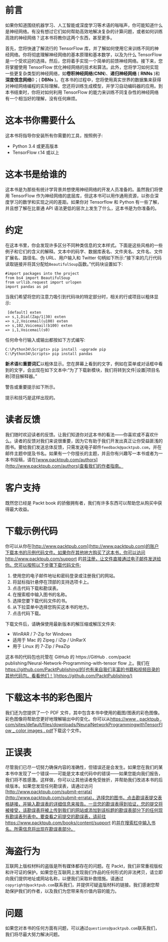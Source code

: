 <title>Unknown</title>  <link href="../stylesheet.css" rel="stylesheet" type="text/css"> <link href="../page_styles.css" rel="stylesheet" type="text/css">

# 前言

如果你知道围绕机器学习、人工智能或深度学习等术语的嗡嗡声，你可能知道什么是神经网络。有没有想过它们如何帮助高效地解决复杂的计算问题，或者如何训练高效的神经网络？这本书将教你这两个东西，甚至更多。

首先，您将快速了解流行的 TensorFlow 库，并了解如何使用它来训练不同的神经网络。你将彻底理解神经网络的基本原理和基本数学，以及为什么 TensorFlow 是一个受欢迎的选择。然后，您将着手实现一个简单的前馈神经网络。接下来，您将掌握使用 TensorFlow 优化神经网络的技术和算法。此外，您将学习如何实现一些更复杂类型的神经网络，如**卷积神经网络**(**CNN**)、**递归神经网络** ( **RNNs** )和**深度信念网络**0；( **DBNs** )。在本书的过程中，您将使用真实世界的数据集来获得对神经网络编程的实际理解。您还将训练生成模型，并学习自动编码器的应用。到本书结束时，你将对如何利用 TensorFlow 的能力来训练不同复杂性的神经网络有一个相当好的理解，没有任何麻烦。

<title>Unknown</title>  <link href="../stylesheet.css" rel="stylesheet" type="text/css"> <link href="../page_styles.css" rel="stylesheet" type="text/css">

# 这本书你需要什么

这本书将指导你安装所有你需要的工具，按照例子:

*   Python 3.4 或更高版本
*   TensorFlow r.14 或以上

<title>Unknown</title>  <link href="../stylesheet.css" rel="stylesheet" type="text/css"> <link href="../page_styles.css" rel="stylesheet" type="text/css">

# 这本书是给谁的

这本书是为那些有统计学背景并想使用神经网络的开发人员准备的。虽然我们将使用 TensorFlow 作为神经网络的底层库，但这本书可以用作通用资源，以弥合深度学习的数学和实现之间的差距。如果你对 Tensorflow 和 Python 有一些了解，并且想了解在比普通 API 语法更低的层次上发生了什么，这本书是为你准备的。

<title>Unknown</title>  <link href="../stylesheet.css" rel="stylesheet" type="text/css"> <link href="../page_styles.css" rel="stylesheet" type="text/css">

# 约定

在这本书里，你会发现许多区分不同种类信息的文本样式。下面是这些风格的一些例子和它们的含义的解释。文本中的码字、数据库表名、文件夹名、文件名、文件扩展名、路径名、伪 URL、用户输入和 Twitter 句柄如下所示:“接下来的几行代码读取链接并将其分配给`BeautifulSoup`函数。”代码块设置如下:

```
#import packages into the project 
from bs4 import BeautifulSoup 
from urllib.request import urlopen 
import pandas as pd
```

当我们希望将您的注意力吸引到代码块的特定部分时，相关的行或项目以粗体显示:

```
 [default] exten 
=> s,1,Dial(Zap/1|30) exten 
=> s,2,Voicemail(u100) exten 
=> s,102,Voicemail(b100) exten 
=> i,1,Voicemail(s0) 
```

任何命令行输入或输出都按如下方式编写:

```
C:\Python34\Scripts> pip install -upgrade pip
C:\Python34\Scripts> pip install pandas
```

**新术语**和**重要词汇**以粗体显示。您在屏幕上看到的文字，例如在菜单或对话框中看到的文字，会出现在如下文本中:“为了下载新模块，我们将转到文件|设置|项目名称|项目解释器。”

警告或重要提示如下所示。

提示和技巧是这样出现的。

<title>Unknown</title>  <link href="../stylesheet.css" rel="stylesheet" type="text/css"> <link href="../page_styles.css" rel="stylesheet" type="text/css">

# 读者反馈

我们随时欢迎读者的反馈。让我们知道你对这本书的看法——你喜欢或不喜欢什么。读者的反馈对我们来说很重要，因为它有助于我们开发出真正让你受益匪浅的图书。要给我们发送总体反馈，只需发送电子邮件`feedback@packtpub.com`，并在邮件主题中提及书名。如果有一个你擅长的主题，并且你有兴趣写一本书或者为一本书投稿，请在[www.packtpub.com/authors](http://www.packtpub.com/authors)查看我们的作者指南。

<title>Unknown</title>  <link href="../stylesheet.css" rel="stylesheet" type="text/css"> <link href="../page_styles.css" rel="stylesheet" type="text/css">

# 客户支持

既然您已经是 Packt book 的骄傲拥有者，我们有许多东西可以帮助您从购买中获得最大收益。

<title>Unknown</title>  <link href="../stylesheet.css" rel="stylesheet" type="text/css"> <link href="../page_styles.css" rel="stylesheet" type="text/css">

# 下载示例代码

你可以从你在[http://www.packtpub.com](http://www.packtpub.com)的账户下载本书的示例代码文件。如果你在其他地方购买了这本书，你可以访问 http://www.packtpub.com/support 的[并注册，让文件直接通过电子邮件发送给你。您可以按照以下步骤下载代码文件:](http://www.packtpub.com/support)

1.  使用您的电子邮件地址和密码登录或注册我们的网站。
2.  将鼠标指针悬停在顶部的支持选项卡上。
3.  点击代码下载和勘误表。
4.  在搜索框中输入图书的名称。
5.  选择您要下载代码文件的书。
6.  从下拉菜单中选择您购买这本书的地方。
7.  点击代码下载。

下载文件后，请确保使用最新版本的解压缩或解压文件夹:

*   WinRAR / 7-Zip for Windows
*   适用于 Mac 的 Zipeg / iZip / UnRarX
*   用于 Linux 的 7-Zip / PeaZip

这本书的代码包也托管在 GitHub 的 https://GitHub . com/packt publishing/Neural-Network-Programming-with-tensor flow 上。我们在 https://github.com/PacktPublishing/的[也有来自我们丰富的书籍和视频目录的其他代码包。看看他们！](https://github.com/PacktPublishing/)

<title>Unknown</title>  <link href="../stylesheet.css" rel="stylesheet" type="text/css"> <link href="../page_styles.css" rel="stylesheet" type="text/css">

# 下载这本书的彩色图片

我们还为您提供了一个 PDF 文件，其中包含本书中使用的截图/图表的彩色图像。彩色图像将帮助您更好地理解输出中的变化。你可以从[https://www . packtpub . com/sites/default/files/downloads/NeuralNetworkProgrammingwithTensorFlow _ color images . pdf](https://www.packtpub.com/sites/default/files/downloads/NeuralNetworkProgrammingwithTensorFlow_ColorImages.pdf)下载这个文件。

<title>Unknown</title>  <link href="../stylesheet.css" rel="stylesheet" type="text/css"> <link href="../page_styles.css" rel="stylesheet" type="text/css">

# 正误表

尽管我们已尽一切努力确保内容的准确性，但错误还是会发生。如果您在我们的某本书中发现了一个错误——可能是文本或代码中的错误——如果您能向我们报告，我们将不胜感激。这样做，你可以让其他读者免受挫折，并帮助我们改进本书的后续版本。如果您发现任何勘误表，请通过访问[http://www.packtpub.com/submit-errata](http://www.packtpub.com/submit-errata)，选择您的图书，点击勘误表提交表格链接，并输入勘误表的详细信息来报告。一旦您的勘误表得到验证，您的提交将被接受，该勘误表将被上传到我们的网站或添加到该标题的勘误表部分下的任何现有勘误表列表中。要查看之前提交的勘误表，请前往 https://www.packtpub.com/books/content/support 的[并在搜索栏中输入书名。所需信息将出现在勘误表部分。](https://www.packtpub.com/books/content/support)

<title>Unknown</title>  <link href="../stylesheet.css" rel="stylesheet" type="text/css"> <link href="../page_styles.css" rel="stylesheet" type="text/css">

# 海盗行为

互联网上版权材料的盗版是所有媒体都存在的问题。在 Packt，我们非常重视版权和许可证的保护。如果您在互联网上发现我们作品的任何形式的非法拷贝，请立即向我们提供地址或网站名称，以便我们采取补救措施。请通过`copyright@packtpub.com`联系我们，并提供可疑盗版材料的链接。我们感谢您帮助保护我们的作者，以及我们为您带来有价值内容的能力。

<title>Unknown</title>  <link href="../stylesheet.css" rel="stylesheet" type="text/css"> <link href="../page_styles.css" rel="stylesheet" type="text/css">

# 问题

如果您对本书的任何方面有问题，可以通过`questions@packtpub.com`联系我们，我们将尽最大努力解决问题。